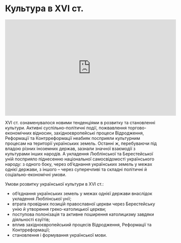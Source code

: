 # Культура в XVI ст.

<div class="fluidMedia">
<iframe align="center" width="560" height="315" src="https://www.youtube.com/embed/N0mAEakweeU" frameborder="0" allowfullscreen></iframe>
</div>
<div class="popup">
</div>

XVI ст. ознаменувалося новими тенденціями в розвитку та становленні культури. Активні суспільно-політичні події, пожвавлення торгово-економічних відносин, західноєвропейські процеси Відродження, Реформації та Контрреформації неабияк посприяли культурним процесам на території українських земель. Останні ж, перебуваючи під владою різних іноземних держав, зазнали значної взаємодії з культурами інших народів. А укладення Люблінської та Берестейської уній посприяло піднесенню національної самосвідомості українського народу: з одного боку, через об’єднання українських земель у межах однієї держави, з іншого – через суперечливі та складні політичні й соціально-економічні умови.

<div class="space">
</div>
<div class="task-wrap">
<span class="task">Умови розвитку української культури в XVI ст.:</span>
<div class="task-text">
<ul>
<li>об’єднання українських земель у межах однієї держави внаслідок укладення Люблінської унії;</li>
<li>втрата провідних позицій православної церкви через Берестейську унію й утворення греко-католицької церкви;</li>
<li>поступова полонізація та активне поширення католицизму завдяки діяльності єзуїтів;</li>
<li>вплив західноєвропейський процесів Відродження, Реформації та Контрреформації;</li>
<li>становлення і формування української мови.</li>	
</ul>
</div>
</div>
<div class="space">
</div>